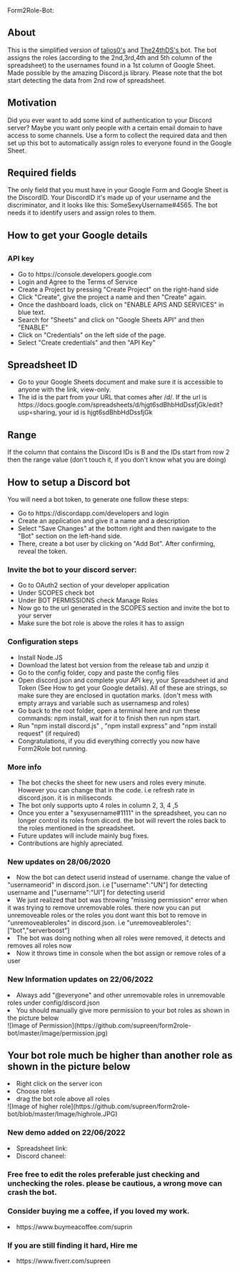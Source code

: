 Form2Role-Bot:
<h2>About</h2> 
<p>This is the simplified version of <a href="https://github.com/talios0" target="_blank">talios0's</a> and <a href="https://github.com/The24thDS" target="_blank">The24thDS's </a> bot. The bot assigns the roles (according to the 2nd,3rd,4th and 5th column of the spreadsheet) to the usernames found in a 1st column of Google Sheet. Made possible by the amazing Discord.js library.
Please note that the bot start detecting the data from 2nd row of spreadsheet. </p>
<h2>Motivation</h2>
<p>Did you ever want to add some kind of authentication to your Discord server? Maybe you want only people with a certain email domain to have access to some channels. Use a form to collect the required data and then set up this bot to automatically assign roles to everyone found in the Google Sheet.</p>

<h2>Required fields</h2>
<p>The only field that you must have in your Google Form and Google Sheet is the DiscordID. Your DiscordID it's made up of your username and the discriminator, and it looks like this: SomeSexyUsername#4565. The bot needs it to identify users and assign roles to them.</p>

<h2>How to get your Google details<h2>
        <h3>API key</h3>
        <ul>
<li>Go to https://console.developers.google.com</li>
<li>Login and Agree to the Terms of Service</li>
<li>Create a Project by pressing "Create Project" on the right-hand side</li>
<li>Click "Create", give the project a name and then "Create" again.</li>
<li>Once the dashboard loads, click on "ENABLE APIS AND SERVICES" in blue text.</li>
<li>Search for "Sheets" and click on "Google Sheets API" and then "ENABLE"</li>
<li>Click on "Credentials" on the left side of the page.</li>
<li>Select "Create credentials" and then "API Key"</li>
        </ul>
        <h2>Spreadsheet ID</h2>
<ul>
<li>Go to your Google Sheets document and make sure it is accessible to anyone with the link, view-only.</li>
<li>The id is the part from your URL that comes after /d/. If the url is https://docs.google.com/spreadsheets/d/hjgt6sdBhbHdDssfjGk/edit?usp=sharing, your id is hjgt6sdBhbHdDssfjGk</li>
</ul>
        <h2>Range</h2>
        
<p>If the column that contains the Discord IDs is B and the IDs start from row 2 then the range value (don't touch it, if you don't know what you are doing)</p>
<h2>How to setup a Discord bot</h2>
<p>You will need a bot token, to generate one follow these steps:</p>

<ul>
<li>Go to https://discordapp.com/developers and login</li>
<li>Create an application and give it a name and a description</li>
<li>Select "Save Changes" at the bottom right and then navigate to the "Bot" section on the left-hand side.</li>
<li>There, create a bot user by clicking on "Add Bot". After confirming, reveal the token.</li>
</ul>
<h3>Invite the bot to your discord server:</h3>
<ul>
<li>Go to OAuth2 section of your developer application</li>
<li>Under SCOPES check bot</li>
<li>Under BOT PERMISSIONS check Manage Roles</li>
<li>Now go to the url generated in the SCOPES section and invite the bot to your server</li>
<li>Make sure the bot role is above the roles it has to assign</li>
</ul>
<h3>Configuration steps</h3>
<ul>
<li>Install Node.JS</li>
<li>Download the latest bot version from the release tab and unzip it</li>
<li>Go to the config folder, copy and paste the config files</li>
<li>Open discord.json and complete your API key, your Spreadsheet id and Token (See How to get your Google details). All of these are strings, so make sure they are enclosed in quotation marks. (don't mess with empty arrays and variable such as usernamesp and roles)</li>

<li>Go back to the root folder, open a terminal here and run these commands: npm install, wait for it to finish then run npm start.</li>
<li> Run "npm install discord.js" , "npm install express" and "npm install request" (if required) </li>
<li>Congratulations, if you did everything correctly you now have Form2Role bot running.</li>
</ul>
<h3>More info</h3>
<ul>
<li>The bot checks the sheet for new users and roles every minute. However you can change that in the code. i.e refresh rate in discord.json. it is in miliseconds</li>
        
<li>The bot only supports upto 4 roles in column 2, 3, 4 ,5 </li>

<li>Once you enter a "sexyusername#1111" in the spreadsheet, you can no longer control its roles from dicord. the bot will revert the roles back to the roles mentioned in the spreadsheet. </li>
        
        
<li>Future updates will include mainly bug fixes.</li>
<li>Contributions are highly apreciated.</li>
</ul>


<h3>New updates on 28/06/2020</h3>

<li>Now the bot can detect userid instead of username. change the value of "usernameorid" in discord.json. i.e ["username":"UN"] for detecting username and ["username":"UI"] for detecting userid </li>
<li>We just realized that bot was throwing "missing permission" error when it was trying to remove unremovable roles. there now you can put unremoveable roles or the roles you dont want this bot to remove in "unremoveableroles" in discord.json. i.e "unremoveableroles":["bot","serverboost"] </li>
<li>The bot was doing nothing when all roles were removed, it detects and removes all roles now</li>
<li>Now it throws time in console when the bot assign or remove roles of a user</li>



<h3>New Information updates on 22/06/2022</h3>
<li>Always add "@everyone" and other unremovable roles in unremovable roles under config/discord.json </li>
<li>You should manually give more permission to your bot roles as shown in the picture below </li>
![Image of Permission](https://github.com/supreen/form2role-bot/master/image/permission.jpg)
<h2>Your bot role much be higher than another role as shown in the picture below </h2>
        <li>Right click on the server icon</li>        
        <li>Choose roles</li>
        <li>drag the bot role above all roles</li>
![Image of higher role](https://github.com/supreen/form2role-bot/blob/master/Image/highrole.JPG)

<h3>New demo added on 22/06/2022</h3>
<li>Spreadsheet link: </li>
<li>Discord chaneel: </li>

<h3>Free free to edit the roles preferable just checking and unchecking the roles. please be cautious, a wrong move can crash the bot.</h3>


<h3>Consider buying me a coffee, if you loved my work.</h3>
<li>https://www.buymeacoffee.com/suprin

<h3>If you are still finding it hard, Hire me</h3> 
<li>https://www.fiverr.com/supreen
